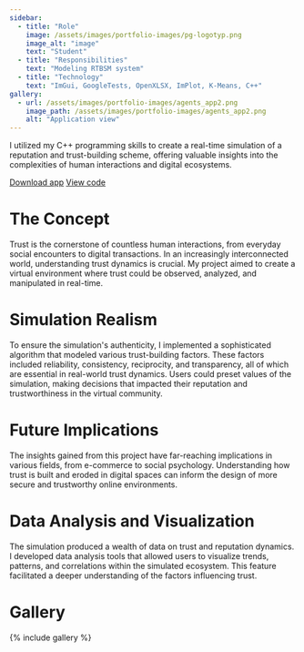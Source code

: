 ```yaml
---
sidebar:
  - title: "Role"
    image: /assets/images/portfolio-images/pg-logotyp.png
    image_alt: "image"
    text: "Student"
  - title: "Responsibilities"
    text: "Modeling RTBSM system"
  - title: "Technology"
    text: "ImGui, GoogleTests, OpenXLSX, ImPlot, K-Means, C++"
gallery:
  - url: /assets/images/portfolio-images/agents_app2.png
    image_path: /assets/images/portfolio-images/agents_app2.png
    alt: "Application view"
---
```


 I utilized my C++ programming skills to create a real-time simulation of a reputation and trust-building scheme, offering valuable insights into the complexities of human interactions and digital ecosystems.

<a href="https://github.com/Ziumper/AgentsApp/releases/download/v0.2.2/AgentsApp.zip" class="btn btn--primary"><i class="fa fa-download" aria-hidden="true"></i> Download app</a>
<a href="https://github.com/Ziumper/AgentsApp" class="btn btn--primary"><i class="fab fa-fw fa-github" aria-hidden="true"></i> View code</a>

# The Concept

Trust is the cornerstone of countless human interactions, from everyday social encounters to digital transactions. In an increasingly interconnected world, understanding trust dynamics is crucial. My project aimed to create a virtual environment where trust could be observed, analyzed, and manipulated in real-time.


# Simulation Realism

To ensure the simulation's authenticity, I implemented a sophisticated algorithm that modeled various trust-building factors. These factors included reliability, consistency, reciprocity, and transparency, all of which are essential in real-world trust dynamics. Users could preset values of the simulation, making decisions that impacted their reputation and trustworthiness in the virtual community.

# Future Implications

The insights gained from this project have far-reaching implications in various fields, from e-commerce to social psychology. Understanding how trust is built and eroded in digital spaces can inform the design of more secure and trustworthy online environments.


# Data Analysis and Visualization

The simulation produced a wealth of data on trust and reputation dynamics. I developed data analysis tools that allowed users to visualize trends, patterns, and correlations within the simulated ecosystem. This feature facilitated a deeper understanding of the factors influencing trust.

# Gallery

{% include gallery %}